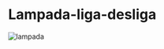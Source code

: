 # Lampada-liga-desliga
![lampada](https://user-images.githubusercontent.com/67393945/146619659-dab31bd3-1b36-417c-a092-65aff64fc384.PNG)
